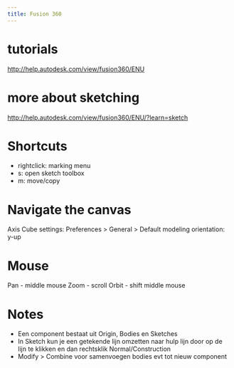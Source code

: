 ```yaml
---
title: Fusion 360
---
```


# tutorials
<http://help.autodesk.com/view/fusion360/ENU>

# more about sketching
<http://help.autodesk.com/view/fusion360/ENU/?learn=sketch>

# Shortcuts
- rightclick: marking menu
- s: open sketch toolbox
- m: move/copy


# Navigate the canvas
Axis Cube settings:
Preferences > General > Default modeling orientation: y-up

# Mouse
Pan - middle mouse
Zoom - scroll
Orbit - shift middle mouse

# Notes
* Een component bestaat uit Origin, Bodies en Sketches
*  In Sketch kun je een getekende lijn omzetten naar hulp lijn door op de lijn te klikken en dan rechtsklik Normal/Construction
* Modify > Combine voor samenvoegen bodies evt tot nieuw component
